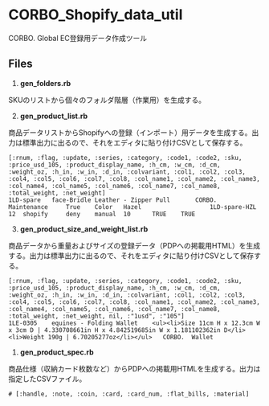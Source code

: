 # CORBO_Shopify_data_util
CORBO. Global EC登録用データ作成ツール

## Files
1. **gen_folders.rb**

SKUのリストから個々のフォルダ階層（作業用）を生成する。

2. **gen_product_list.rb**

商品データリストからShopifyへの登録（インポート）用データを生成する。出力は標準出力に出るので、それをエディタに貼り付けCSVとして保存する。
```
[:rnum, :flag, :update, :series, :category, :code1, :code2, :sku, :price_usd_105, :product_display_name, :h_cm, :w_cm, :d_cm, :weight_oz, :h_in, :w_in, :d_in, :colvariant, :col1, :col2, :col3, :col4, :col5, :col6, :col7, :col8, :col_name1, :col_name2, :col_name3, :col_name4, :col_name5, :col_name6, :col_name7, :col_name8, :total_weight, :net_weight]
1LD-spare	face-Bridle Leather - Zipper Pull		CORBO.	Maintenance		True	Color	Hazel					1LD-spare-HZL	12	shopify		deny	manual	10		TRUE	TRUE
```
3. **gen_product_size_and_weight_list.rb**

商品データから重量およびサイズの登録データ（PDPへの掲載用HTML）を生成する。出力は標準出力に出るので、それをエディタに貼り付けCSVとして保存する。
```
[:rnum, :flag, :update, :series, :category, :code1, :code2, :sku, :price_usd_105, :product_display_name, :h_cm, :w_cm, :d_cm, :weight_oz, :h_in, :w_in, :d_in, :colvariant, :col1, :col2, :col3, :col4, :col5, :col6, :col7, :col8, :col_name1, :col_name2, :col_name3, :col_name4, :col_name5, :col_name6, :col_name7, :col_name8, :total_weight, :net_weight, nil, :"1usd", :"105"]
1LE-0305	equines - Folding Wallet	<ul><li>Size 11cm H x 12.3cm W x 3cm D | 4.330708661in H x 4.842519685in W x 1.181102362in D</li><li>Weight 190g | 6.70205277oz</li></ul>	CORBO.	Wallet
```
1. **gen_product_spec.rb**

商品仕様（収納カード枚数など）からPDPへの掲載用HTMLを生成する。出力は指定したCSVファイル。
```
# [:handle, :note, :coin, :card, :card_num, :flat_bills, :material]
```

